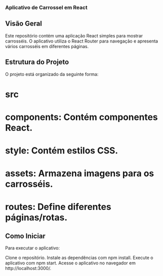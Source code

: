 ### Aplicativo de Carrossel em React
## Visão Geral
Este repositório contém uma aplicação React simples para mostrar carrosséis. O aplicativo utiliza o React Router para navegação e apresenta vários carrosséis em diferentes páginas.

## Estrutura do Projeto
O projeto está organizado da seguinte forma:

# src
# components: Contém componentes React.
# style: Contém estilos CSS.
# assets: Armazena imagens para os carrosséis.
# routes: Define diferentes páginas/rotas.
## Como Iniciar
Para executar o aplicativo:

Clone o repositório.
Instale as dependências com npm install.
Execute o aplicativo com npm start.
Acesse o aplicativo no navegador em http://localhost:3000/.
